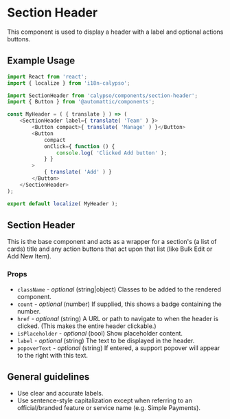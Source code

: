 # Section Header

This component is used to display a header with a label
and optional actions buttons.

## Example Usage

```js
import React from 'react';
import { localize } from 'i18n-calypso';

import SectionHeader from 'calypso/components/section-header';
import { Button } from '@automattic/components';

const MyHeader = ( { translate } ) => (
	<SectionHeader label={ translate( 'Team' ) }>
		<Button compact>{ translate( 'Manage' ) }</Button>
		<Button
			compact
			onClick={ function () {
				console.log( 'Clicked Add button' );
			} }
		>
			{ translate( 'Add' ) }
		</Button>
	</SectionHeader>
);

export default localize( MyHeader );
```

## Section Header

This is the base component and acts as a wrapper for a section's (a list of cards) title and any action buttons that act upon that list (like Bulk Edit or Add New Item).

### Props

- `className` - _optional_ (string|object) Classes to be added to the rendered component.
- `count` - _optional_ (number) If supplied, this shows a badge containing the number.
- `href` - _optional_ (string) A URL or path to navigate to when the header is clicked. (This makes the entire header clickable.)
- `isPlaceholder` - _optional_ (bool) Show placeholder content.
- `label` - _optional_ (string) The text to be displayed in the header.
- `popoverText` - _optional_ (string) If entered, a support popover will appear to the right with this text.

## General guidelines

- Use clear and accurate labels.
- Use sentence-style capitalization except when referring to an official/branded feature or service name (e.g. Simple Payments).
